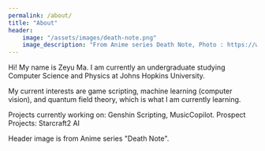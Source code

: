 ```yaml
---
permalink: /about/
title: "About"
header:
    image: "/assets/images/death-note.png" 
    image_description: "From Anime series Death Note, Photo : https://www.reddit.com/r/deathnote/comments/fdzq5k/death_note_banner_fan_art/"
---
```


Hi! My name is Zeyu Ma. I am currently an undergraduate studying Computer Science and Physics at Johns Hopkins University. 

My current interests are game scripting, machine learning (computer vision), and quantum field theory, which is what I am currently learning.

Projects currently working on: Genshin Scripting, MusicCopilot. Prospect Projects: Starcraft2 AI

Header image is from Anime series "Death Note".